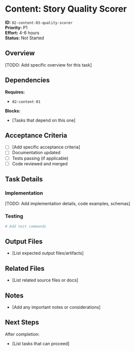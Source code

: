 # Content: Story Quality Scorer

**ID:** `02-content-03-quality-scorer`  
**Priority:** P1  
**Effort:** 4-6 hours  
**Status:** Not Started

## Overview

[TODO: Add specific overview for this task]

## Dependencies

**Requires:**
- `02-content-01`

**Blocks:**
- [Tasks that depend on this one]

## Acceptance Criteria

- [ ] [Add specific acceptance criteria]
- [ ] Documentation updated
- [ ] Tests passing (if applicable)
- [ ] Code reviewed and merged

## Task Details

### Implementation

[TODO: Add implementation details, code examples, schemas]

### Testing

```bash
# Add test commands
```

## Output Files

- [List expected output files/artifacts]

## Related Files

- [List related source files or docs]

## Notes

- [Add any important notes or considerations]

## Next Steps

After completion:
- [List tasks that can proceed]
